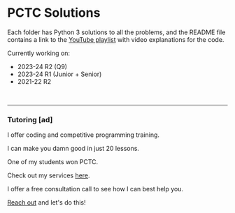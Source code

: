 # PCTC Solutions

Each folder has Python 3 solutions to all the problems, and the README file contains a link to the [YouTube playlist](https://www.youtube.com/@sourishsharma17/playlists) with video explanations for the code.

Currently working on:
- 2023-24 R2 (Q9)
- 2023-24 R1 (Junior + Senior)
- 2021-22 R2

<br>

---
### Tutoring [ad]

I offer coding and competitive programming training.

I can make you damn good in just 20 lessons. 

One of my students won PCTC.

Check out my services [here](https://www.superprof.co.uk/experienced-python-programmer-winner-multiple-national-coding-competitions-and-part-time-professional-software-engineer-have.html).

I offer a free consultation call to see how I can best help you. 

[Reach out](https://blinq.me/5k598Yo3nmxb?bs=db) and let's do this!
